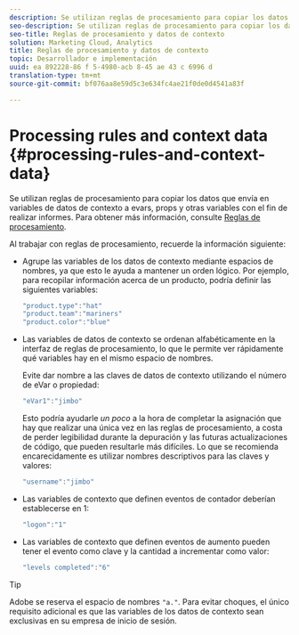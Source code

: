 ```yaml
---
description: Se utilizan reglas de procesamiento para copiar los datos que envía en variables de datos de contexto a evars, props y otras variables con el fin de realizar informes.
seo-description: Se utilizan reglas de procesamiento para copiar los datos que envía en variables de datos de contexto a evars, props y otras variables con el fin de realizar informes.
seo-title: Reglas de procesamiento y datos de contexto
solution: Marketing Cloud, Analytics
title: Reglas de procesamiento y datos de contexto
topic: Desarrollador e implementación
uuid: ea 892228-86 f 5-4980-acb 8-45 ae 43 c 6996 d
translation-type: tm+mt
source-git-commit: bf076aa8e59d5c3e634fc4ae21f0de0d4541a83f

---
```



# Processing rules and context data {#processing-rules-and-context-data}

Se utilizan reglas de procesamiento para copiar los datos que envía en variables de datos de contexto a evars, props y otras variables con el fin de realizar informes. Para obtener más información, consulte [Reglas de procesamiento](https://docs.adobe.com/content/help/en/analytics/admin/admin-tools/processing-rules/processing-rules.html).

Al trabajar con reglas de procesamiento, recuerde la información siguiente:

* Agrupe las variables de los datos de contexto mediante espacios de nombres, ya que esto le ayuda a mantener un orden lógico. Por ejemplo, para recopilar información acerca de un producto, podría definir las siguientes variables:

   ```js
   "product.type":"hat" 
   "product.team":"mariners" 
   "product.color":"blue"
   ```

* Las variables de datos de contexto se ordenan alfabéticamente en la interfaz de reglas de procesamiento, lo que le permite ver rápidamente qué variables hay en el mismo espacio de nombres.

   Evite dar nombre a las claves de datos de contexto utilizando el número de eVar o propiedad:

   ```js
   "eVar1":"jimbo"
   ```

   Esto podría ayudarle *un poco* a la hora de completar la asignación que hay que realizar una única vez en las reglas de procesamiento, a costa de perder legibilidad durante la depuración y las futuras actualizaciones de código, que pueden resultarle más difíciles. Lo que se recomienda encarecidamente es utilizar nombres descriptivos para las claves y valores:

   ```js
   "username":"jimbo"
   ```

* Las variables de contexto que definen eventos de contador deberían establecerse en 1:

   ```js
   "logon":"1"
   ```

* Las variables de contexto que definen eventos de aumento pueden tener el evento como clave y la cantidad a incrementar como valor:

   ```js
   "levels completed":"6"
   ```

>[!TIP]
>
>Adobe se reserva el espacio de nombres `"a."`. Para evitar choques, el único requisito adicional es que las variables de los datos de contexto sean exclusivas en su empresa de inicio de sesión.


